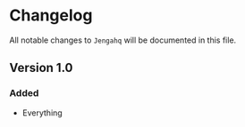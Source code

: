 # Changelog

All notable changes to `Jengahq` will be documented in this file.

## Version 1.0

### Added
- Everything
